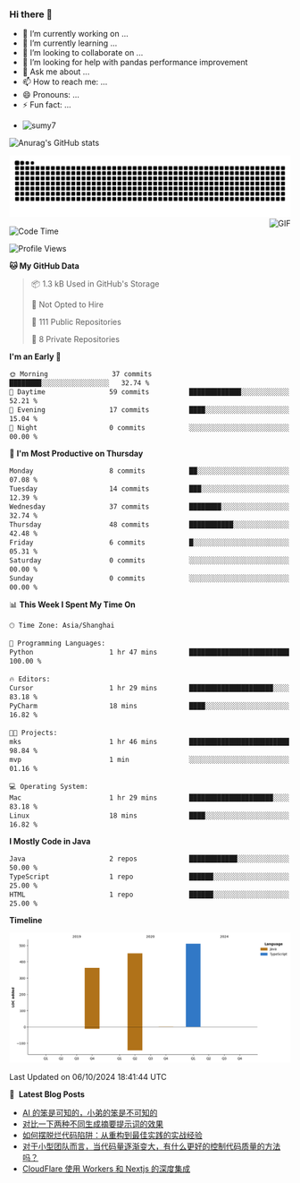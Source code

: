 ### Hi there 👋
<!--
**alloevil/alloevil** is a ✨ _special_ ✨ repository because its `README.md` (this file) appears on your GitHub profile.

Here are some ideas to get you started:

- 🔭 I’m currently working on ...
- 🌱 I’m currently learning ...
- 👯 I’m looking to collaborate on ...
- 🤔 I’m looking for help with ...
- 💬 Ask me about ...
- 📫 How to reach me: ...
- 😄 Pronouns: ...
- ⚡ Fun fact: ...
-->

- 🔭 I’m currently working on ...
- 🌱 I’m currently learning ...
- 👯 I’m looking to collaborate on ...
- 🤔 I’m looking for help with pandas performance improvement
- 💬 Ask me about ...
- 📫 How to reach me: ...
- 😄 Pronouns: ...
- ⚡ Fun fact: ...
  
+ ![sumy7](https://komarev.com/ghpvc/?username=alloevil)

![Anurag's GitHub stats](https://github-readme-stats.vercel.app/api?username=alloevil&show_icons=true&bg_color=00000000)

<picture align="center">
  <source media="(prefers-color-scheme: dark)" srcset="https://github.com/alloevil/alloevil/blob/output/github-contribution-grid-snake.svg">
  <source media="(prefers-color-scheme: dark)" srcset="https://github.com/alloevil/alloevil/blob/output/github-contribution-grid-snake.svg">
  <img alt="github contribution grid snake animation" src="https://github.com/alloevil/alloevil/blob/output/github-contribution-grid-snake.svg">
</picture>

<img align="right" alt="GIF" src="https://raw.githubusercontent.com/JoeyBling/JoeyBling/master/pic/pusheencode.gif" />

<!--START_SECTION:waka-->
![Code Time](http://img.shields.io/badge/Code%20Time-2%2C336%20hrs%2029%20mins-blue)

![Profile Views](http://img.shields.io/badge/Profile%20Views-0-blue)

**🐱 My GitHub Data** 

> 📦 1.3 kB Used in GitHub's Storage 
 > 
> 🚫 Not Opted to Hire
 > 
> 📜 111 Public Repositories 
 > 
> 🔑 8 Private Repositories 
 > 
**I'm an Early 🐤** 

```text
🌞 Morning                37 commits          ████████░░░░░░░░░░░░░░░░░   32.74 % 
🌆 Daytime                59 commits          █████████████░░░░░░░░░░░░   52.21 % 
🌃 Evening                17 commits          ████░░░░░░░░░░░░░░░░░░░░░   15.04 % 
🌙 Night                  0 commits           ░░░░░░░░░░░░░░░░░░░░░░░░░   00.00 % 
```
📅 **I'm Most Productive on Thursday** 

```text
Monday                   8 commits           ██░░░░░░░░░░░░░░░░░░░░░░░   07.08 % 
Tuesday                  14 commits          ███░░░░░░░░░░░░░░░░░░░░░░   12.39 % 
Wednesday                37 commits          ████████░░░░░░░░░░░░░░░░░   32.74 % 
Thursday                 48 commits          ███████████░░░░░░░░░░░░░░   42.48 % 
Friday                   6 commits           █░░░░░░░░░░░░░░░░░░░░░░░░   05.31 % 
Saturday                 0 commits           ░░░░░░░░░░░░░░░░░░░░░░░░░   00.00 % 
Sunday                   0 commits           ░░░░░░░░░░░░░░░░░░░░░░░░░   00.00 % 
```


📊 **This Week I Spent My Time On** 

```text
🕑︎ Time Zone: Asia/Shanghai

💬 Programming Languages: 
Python                   1 hr 47 mins        █████████████████████████   100.00 % 

🔥 Editors: 
Cursor                   1 hr 29 mins        █████████████████████░░░░   83.18 % 
PyCharm                  18 mins             ████░░░░░░░░░░░░░░░░░░░░░   16.82 % 

🐱‍💻 Projects: 
mks                      1 hr 46 mins        █████████████████████████   98.84 % 
mvp                      1 min               ░░░░░░░░░░░░░░░░░░░░░░░░░   01.16 % 

💻 Operating System: 
Mac                      1 hr 29 mins        █████████████████████░░░░   83.18 % 
Linux                    18 mins             ████░░░░░░░░░░░░░░░░░░░░░   16.82 % 
```

**I Mostly Code in Java** 

```text
Java                     2 repos             ████████████░░░░░░░░░░░░░   50.00 % 
TypeScript               1 repo              ██████░░░░░░░░░░░░░░░░░░░   25.00 % 
HTML                     1 repo              ██████░░░░░░░░░░░░░░░░░░░   25.00 % 
```



**Timeline**

![Lines of Code chart](https://raw.githubusercontent.com/alloevil/alloevil/main/assets/bar_graph.png)


 Last Updated on 06/10/2024 18:41:44 UTC
<!--END_SECTION:waka-->

📕 &nbsp;**Latest Blog Posts**
<!-- BLOG-POST-LIST:START -->
- [AI 的笨是可知的，小弟的笨是不可知的](https://baoyu.io/blog/ai/ai-dumbness-is-knowable-human-dumbness-is-unknowable)
- [对比一下两种不同生成摘要提示词的效果](https://baoyu.io/blog/software-engineering/compare-two-methods-for-generating-summary-prompts)
- [如何摆脱烂代码陷阱：从重构到最佳实践的实战经验](https://baoyu.io/blog/software-engineering/escape-bad-code-trap-refactoring-best-practices)
- [对于小型团队而言，当代码量逐渐变大，有什么更好的控制代码质量的方法吗？](https://baoyu.io/blog/software-engineering/better-code-quality-control-for-growing-small-teams)
- [CloudFlare 使用 Workers 和 Nextjs 的深度集成](https://baoyu.io/blog/cloudflare/cloudflare-workers-nextjs-deep-integration)
<!-- BLOG-POST-LIST:END -->
